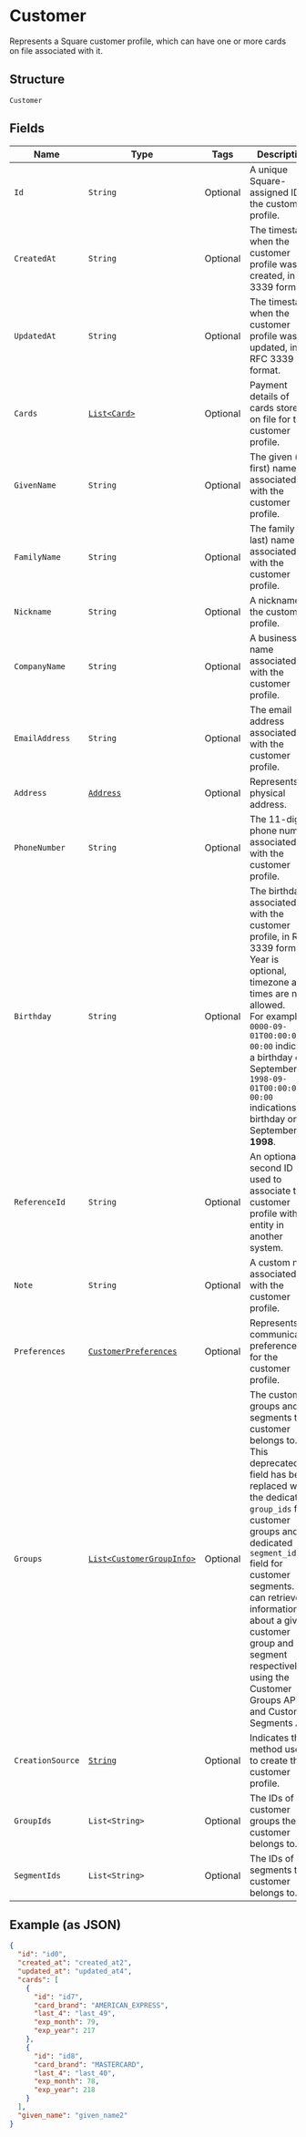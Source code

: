 
# Customer

Represents a Square customer profile, which can have one or more
cards on file associated with it.

## Structure

`Customer`

## Fields

| Name | Type | Tags | Description | Getter |
|  --- | --- | --- | --- | --- |
| `Id` | `String` | Optional | A unique Square-assigned ID for the customer profile. | String getId() |
| `CreatedAt` | `String` | Optional | The timestamp when the customer profile was created, in RFC 3339 format. | String getCreatedAt() |
| `UpdatedAt` | `String` | Optional | The timestamp when the customer profile was last updated, in RFC 3339 format. | String getUpdatedAt() |
| `Cards` | [`List<Card>`](/doc/models/card.md) | Optional | Payment details of cards stored on file for the customer profile. | List<Card> getCards() |
| `GivenName` | `String` | Optional | The given (i.e., first) name associated with the customer profile. | String getGivenName() |
| `FamilyName` | `String` | Optional | The family (i.e., last) name associated with the customer profile. | String getFamilyName() |
| `Nickname` | `String` | Optional | A nickname for the customer profile. | String getNickname() |
| `CompanyName` | `String` | Optional | A business name associated with the customer profile. | String getCompanyName() |
| `EmailAddress` | `String` | Optional | The email address associated with the customer profile. | String getEmailAddress() |
| `Address` | [`Address`](/doc/models/address.md) | Optional | Represents a physical address. | Address getAddress() |
| `PhoneNumber` | `String` | Optional | The 11-digit phone number associated with the customer profile. | String getPhoneNumber() |
| `Birthday` | `String` | Optional | The birthday associated with the customer profile, in RFC 3339 format.<br>Year is optional, timezone and times are not allowed.<br>For example: `0000-09-01T00:00:00-00:00` indicates a birthday on September 1st.<br>`1998-09-01T00:00:00-00:00` indications a birthday on September 1st __1998__. | String getBirthday() |
| `ReferenceId` | `String` | Optional | An optional, second ID used to associate the customer profile with an<br>entity in another system. | String getReferenceId() |
| `Note` | `String` | Optional | A custom note associated with the customer profile. | String getNote() |
| `Preferences` | [`CustomerPreferences`](/doc/models/customer-preferences.md) | Optional | Represents communication preferences for the customer profile. | CustomerPreferences getPreferences() |
| `Groups` | [`List<CustomerGroupInfo>`](/doc/models/customer-group-info.md) | Optional | The customer groups and segments the customer belongs to. This deprecated field has been replaced with  the dedicated `group_ids` for customer groups and the dedicated `segment_ids` field for customer segments. You can retrieve information about a given customer group and segment respectively using the Customer Groups API and Customer Segments API. | List<CustomerGroupInfo> getGroups() |
| `CreationSource` | [`String`](/doc/models/customer-creation-source.md) | Optional | Indicates the method used to create the customer profile. | String getCreationSource() |
| `GroupIds` | `List<String>` | Optional | The IDs of customer groups the customer belongs to. | List<String> getGroupIds() |
| `SegmentIds` | `List<String>` | Optional | The IDs of segments the customer belongs to. | List<String> getSegmentIds() |

## Example (as JSON)

```json
{
  "id": "id0",
  "created_at": "created_at2",
  "updated_at": "updated_at4",
  "cards": [
    {
      "id": "id7",
      "card_brand": "AMERICAN_EXPRESS",
      "last_4": "last_49",
      "exp_month": 79,
      "exp_year": 217
    },
    {
      "id": "id8",
      "card_brand": "MASTERCARD",
      "last_4": "last_40",
      "exp_month": 78,
      "exp_year": 218
    }
  ],
  "given_name": "given_name2"
}
```

